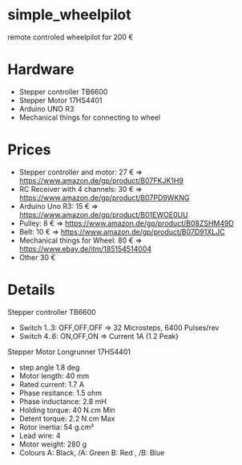 # simple_wheelpilot
remote controled wheelpilot for 200 €

# Hardware
- Stepper controller TB6600
- Stepper Motor 17HS4401
- Arduino UNO R3
- Mechanical things for connecting to wheel

# Prices
- Stepper controller and motor: 27 € => https://www.amazon.de/gp/product/B07FKJK1H9
- RC Receiver with 4 channels:  30 € => https://www.amazon.de/gp/product/B07PD9WKNG
- Arduino Uno R3:               15 € => https://www.amazon.de/gp/product/B01EWOE0UU
- Pulley:                        8 € => https://www.amazon.de/gp/product/B08ZSHM49D
- Belt:                         10 € => https://www.amazon.de/gp/product/B07D91XLJC
- Mechanical things for Wheel:  80 € => https://www.ebay.de/itm/185154514004
- Other                         30 €

# Details
Stepper controller TB6600
- Switch 1..3: OFF,OFF,OFF  => 32 Microsteps, 6400 Pulses/rev
- Switch 4..6: ON,OFF,ON    => Current 1A (1.2 Peak)

Stepper Motor Longrunner 17HS4401
- step angle        1.8 deg
- Motor length:     40 mm
- Rated current:    1.7 A
- Phase resitance:  1.5 ohm
- Phase inductance: 2.8 mH
- Holding torque:   40 N.cm Min
- Detent torque:    2.2 N.cm Max
- Rotor inertia:    54 g.cm²
- Lead wire:        4
- Motor weight:     280 g
- Colours
     A: Black, /A: Green
     B: Red  , /B: Blue
     

